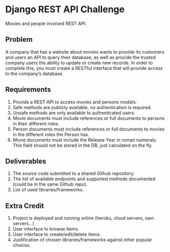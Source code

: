 # Django REST API Challenge

Movies and people involved REST API.

## Problem

A company that has a website about movies wants to provide its customers and users an API to query their database, as well as provide the trusted company users the ability to update or create new records.
In order to complete this, you must create a RESTful interface that will provide access to the company’s database.

## Requirements

1. Provide a REST API to access movies and persons models.
2. Safe methods are publicly available, no authentication is required.
3. Unsafe methods are only available to authenticated users.
4. Movie documents must include references or full documents to persons in their different roles.
5. Person documents must include references or full documents to movies in the different roles the Person has.
6. Movie documents must include the Release Year in roman numerals. This field should not be stored in the DB, just calculated on the fly.

## Deliverables

1. The source code submitted to a shared Github repository.
2. The list of available endpoints and supported methods documented (could be in the same Github repo).
3. List of used libraries/frameworks.

## Extra Credit

1. Project is deployed and running online (heroku, cloud servers, own servers…)
2. User interface to browse items.
3. User interface to create/edit/delete items.
4. Justification of chosen libraries/frameworks against other popular choices.
